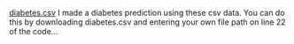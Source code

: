 
[diabetes.csv](https://github.com/uktuncer/SparkML-DiabetesPrediction/files/11006265/diabetes.csv)
 I made a diabetes prediction using these csv data. You can do this by downloading diabetes.csv and entering your own file path on line 22 of the code...
